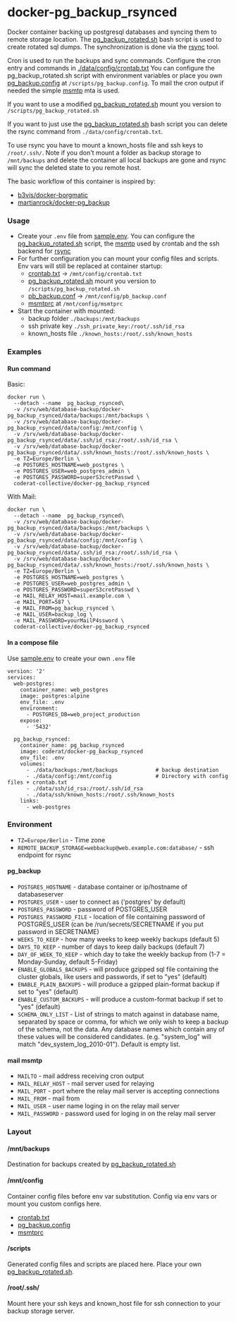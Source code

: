 # docker-pg_backup_rsynced

Docker container backing up postgresql databases and syncing them to remote storage location.
The [pg_backup_rotated.sh](https://wiki.postgresql.org/wiki/Automated_Backup_on_Linux) bash script is used to create rotated sql dumps. The synchronization is done via the [rsync](https://rsync.samba.org/) tool.

Cron is used to run the backups and sync commands. Configure the cron entry and commands in [./data/config/crontab.txt](data/config/crontab.txt)
You can configure the pg_backup_rotated.sh script with environment variables or place you own [pg_backup.config](https://wiki.postgresql.org/wiki/Automated_Backup_on_Linux)
at `/scripts/pg_backup.config`.  To mail the cron output if needed the simple [msmtp](https://github.com/marlam/msmtp-mirror) mta is used.

If you want to use a modified [pg_backup_rotated.sh](https://wiki.postgresql.org/wiki/Automated_Backup_on_Linux) mount you version to `/scripts/pg_backup_rotated.sh`

If you want to just use the [pg_backup_rotated.sh](https://wiki.postgresql.org/wiki/Automated_Backup_on_Linux) bash script you can delete the rsync command from `./data/config/crontab.txt`.

To use rsync you have to mount a known_hosts file and ssh keys to `/root/.ssh/`.
Note if you don't mount a folder as backup storage to `/mnt/backups` and delete the container
all local backups are gone and rsync will sync the deleted state to you remote host.

The basic workflow of this container is inspired by:
* [b3vis/docker-borgmatic](https://github.com/b3vis/docker-borgmatic)
* [martianrock/docker-pg_backup](https://github.com/martianrock/docker-pg_backup)

### Usage
* Create your `.env` file from [sample.env](sample.env). You can configure the
    [pg_backup_rotated.sh](https://wiki.postgresql.org/wiki/Automated_Backup_on_Linux) script, the [msmtp](https://github.com/marlam/msmtp-mirror) used by crontab and the ssh backend for [rsync](https://rsync.samba.org/)
* For further configuration you can mount your config files and scripts. Env vars will still be replaced at container startup:
  * [crontab.txt](data/config/crontab.txt) -> `/mnt/config/crontab.txt`
  * [pg_backup_rotated.sh](data/scripts/pg_backup_rotated.sh) mount you version to `/scripts/pg_backup_rotated.sh`
  * [pb_backup.conf](data/config/pg_backup.config) -> `/mnt/config/pb_backup.conf`
  * [msmtprc](data/config/msmtprc) at `/mnt/config/msmtprc`
* Start the container with mounted:
  * backup folder `./backups:/mnt/backups`
  * ssh private key `./ssh_private_key:/root/.ssh/id_rsa`
  * known_hosts file `./known_hosts:/root/.ssh/known_hosts`

### Examples
#### Run command
Basic:
```
docker run \
  --detach --name  pg_backup_rsynced\
  -v /srv/web/database-backup/docker-pg_backup_rsynced/data/backups:/mnt/backups \
  -v /srv/web/database-backup/docker-pg_backup_rsynced/data/config:/mnt/config \
  -v /srv/web/database-backup/docker-pg_backup_rsynced/data/.ssh/id_rsa:/root/.ssh/id_rsa \
  -v /srv/web/database-backup/docker-pg_backup_rsynced/data/.ssh/known_hosts:/root/.ssh/known_hosts \
  -e TZ=Europe/Berlin \
  -e POSTGRES_HOSTNAME=web_postgres \
  -e POSTGRES_USER=web_postgres_admin \
  -e POSTGRES_PASSWORD=superS3cretPasswd \
  coderat-collective/docker-pg_backup_rsynced
```
With Mail:
```
docker run \
  --detach --name  pg_backup_rsynced\
  -v /srv/web/database-backup/docker-pg_backup_rsynced/data/backups:/mnt/backups \
  -v /srv/web/database-backup/docker-pg_backup_rsynced/data/config:/mnt/config \
  -v /srv/web/database-backup/docker-pg_backup_rsynced/data/.ssh/id_rsa:/root/.ssh/id_rsa \
  -v /srv/web/database-backup/docker-pg_backup_rsynced/data/.ssh/known_hosts:/root/.ssh/known_hosts \
  -e TZ=Europe/Berlin \
  -e POSTGRES_HOSTNAME=web_postgres \
  -e POSTGRES_USER=web_postgres_admin \
  -e POSTGRES_PASSWORD=superS3cretPasswd \
  -e MAIL_RELAY_HOST=mail.example.com \
  -e MAIL_PORT=587 \
  -e MAIL_FROM=pg_backup_rsynced \
  -e MAIL_USER=backup_log \
  -e MAIL_PASSWORD=yourMailP4ssword \
  coderat-collective/docker-pg_backup_rsynced
```
#### In a compose file
Use [sample.env](sample.env) to create your own `.env` file
```
version: '2'
services:
  web-postgres:
    container_name: web_postgres
    image: postgres:alpine
    env_file: .env
    environment:
      - POSTGRES_DB=web_project_production
    expose:
      - '5432'

  pg_backup_rsynced:
    container_name: pg_backup_rsynced
    image: coderat/docker-pg_backup_rsynced 
    env_file: .env
    volumes:
      - ./data/backups:/mnt/backups            # backup destination
      - ./data/config:/mnt/config              # Directory with config files + crontab.txt
      - ./data/ssh/id_rsa:/root/.ssh/id_rsa
      - ./data/ssh/known_hosts:/root/.ssh/known_hosts
    links:          
      - web-postgres
```

### Environment
- `TZ=Europe/Berlin` - Time zone
- `REMOTE_BACKUP_STORAGE=webbackup@web.example.com:database/` - ssh endpoint for rsync

#### pg_backup
- `POSTGRES_HOSTNAME`      - database container or ip/hostname of databaseserver
- `POSTGRES_USER`          - user to connect as ('postgres' by default)
- `POSTGRES_PASSWORD`      - password of POSTGRES_USER
- `POSTGRES_PASSWORD_FILE` - location of file containing password of POSTGRES_USER (can be /run/secrets/SECRETNAME if you put password in SECRETNAME)
- `WEEKS_TO_KEEP`          - how many weeks to keep weekly backups (default 5)
- `DAYS_TO_KEEP`           - number of days to keep daily backups (default 7)
- `DAY_OF_WEEK_TO_KEEP`    - which day to take the weekly backup from (1-7 = Monday-Sunday, default 5-Friday)
- `ENABLE_GLOBALS_BACKUPS` - will produce gzipped sql file containing the cluster globals, like users and passwords, if set to "yes" (default)
- `ENABLE_PLAIN_BACKUPS`   - will produce a gzipped plain-format backup if set to "yes" (default)
- `ENABLE_CUSTOM_BACKUPS`  - will produce a custom-format backup if set to "yes" (default)
- `SCHEMA_ONLY_LIST`       - List of strings to match against in database name, separated by space or comma, for which we only wish to keep a backup of the schema, not the data. Any database names which contain any of these values will be considered candidates. (e.g. "system_log" will match "dev_system_log_2010-01"). Default is empty list.

#### mail msmtp
- `MAILTO`           - mail address receiving cron output 
- `MAIL_RELAY_HOST`  - mail server used for relaying
- `MAIL_PORT`        - port where the relay mail server is accepting connections
- `MAIL_FROM`        - mail from
- `MAIL_USER`        - user name loging in on the relay mail server
- `MAIL_PASSWORD`    - password used for loging in on the relay mail server

### Layout
#### /mnt/backups
Destination for backups created by [pg_backup_rotated.sh](https://wiki.postgresql.org/wiki/Automated_Backup_on_Linux)

#### /mnt/config
Container config files before env var substitution. Config via env vars or mount you custom configs here.
  * [crontab.txt](data/config/crontab.txt)
  * [pg_backup.config](data/config/pg_backup.config)
  * [msmtprc](data/config/msmtprc)

#### /scripts
Generated config files and scripts are placed here. Place your own [pg_backup_rotated.sh](https://wiki.postgresql.org/wiki/Automated_Backup_on_Linux).

#### /root/.ssh/
Mount here your ssh keys and known_host file for ssh connection to your backup storage server.
